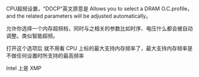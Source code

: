 

CPU超频设置，“DOCP”英文原意是 Allows you to select a DRAM O.C.profile，and the related parameters will be adjusted automatically。

允许你选择一个内存超频档，同时与之相关的参数比如时序、电压什么都会被自动调整。类似智能超频。

打开这个选项后 就不用看 CPU 上标的最大支持内存频率了，最大支持内存频率是不做任何设置时所支持的最高频率

Intel 上是 XMP
